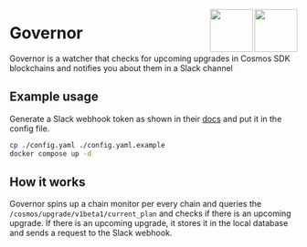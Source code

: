 <p align="center">
<a href="https://skip.money/#gh-light-mode-only">
<img width="75" src="https://raw.githubusercontent.com/skip-mev/governor/main/assets/light.svg#gh-dark-mode-only" align="right">
</a>
<a href="https://skip.money/#gh-dark-mode-only">
<img width="75" src="https://raw.githubusercontent.com/skip-mev/governor/main/assets/dark.svg#gh-dark-mode-only" align="right">
</a>
</p>

# Governor

Governor is a watcher that checks for upcoming upgrades in Cosmos SDK blockchains and notifies you about them in a Slack channel

## Example usage

Generate a Slack webhook token as shown in their [docs](https://api.slack.com/messaging/webhooks) and put it in the config file. 

```bash
cp ./config.yaml ./config.yaml.example
docker compose up -d
```

## How it works

Governor spins up a chain monitor per every chain and queries the `/cosmos/upgrade/v1beta1/current_plan` and checks if there is
an upcoming upgrade. If there is an upcoming upgrade, it stores it in the local database and sends a request to the Slack webhook.
